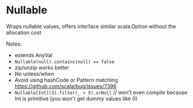 # Nullable 
Wraps nullable values, offers interface similar scala.Option without the allocation cost

Notes:
- extends AnyVal
- `Nullable(null).contains(null) == false`
- zip/unzip works better
- No unless/when
- Avoid using hashCode or Pattern matching  https://github.com/scala/bug/issues/7396
- `Nullable[Int](3).filter(_ > 5).orNull` // won't even compile because Int is primitive (you won't get dummy values like 0)

